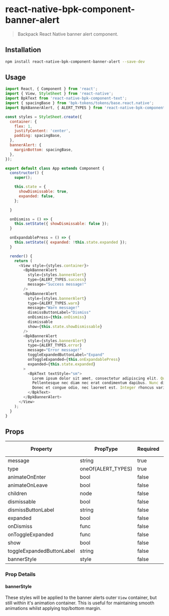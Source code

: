 # react-native-bpk-component-banner-alert

> Backpack React Native banner alert component.

## Installation

```sh
npm install react-native-bpk-component-banner-alert --save-dev
```

## Usage

```js
import React, { Component } from 'react';
import { View, StyleSheet } from 'react-native';
import BpkText from 'react-native-bpk-component-text';
import { spacingBase } from 'bpk-tokens/tokens/base.react.native';
import BpkBannerAlert, { ALERT_TYPES } from 'react-native-bpk-component-banner-alert';

const styles = StyleSheet.create({
  container: {
    flex: 1,
    justifyContent: 'center',
    padding: spacingBase,
  },
  bannerAlert: {
    marginBottom: spacingBase,
  },
});

export default class App extends Component {
  constructor() {
    super();

    this.state = {
      showDismissable: true,
      expanded: false,
    };

  }

  onDismiss = () => {
    this.setState({ showDismissable: false });
  }

  onExpandablePress = () => {
    this.setState({ expanded: !this.state.expanded });
  }

  render() {
    return (
      <View style={styles.container}>
        <BpkBannerAlert
          style={styles.bannerAlert}
          type={ALERT_TYPES.success}
          message="Success message!"
        />
        <BpkBannerAlert
          style={styles.bannerAlert}
          type={ALERT_TYPES.warn}
          message="Warn message!"
          dismissButtonLabel="Dismiss"
          onDismiss={this.onDismiss}
          dismissable
          show={this.state.showDismissable}
        />
        <BpkBannerAlert
          style={styles.bannerAlert}
          type={ALERT_TYPES.error}
          message="Error message!"
          toggleExpandedButtonLabel="Expand"
          onToggleExpanded={this.onExpandablePress}
          expanded={this.state.expanded}
        >
          <BpkText textStyle="sm">
            Lorem ipsum dolor sit amet, consectetur adipiscing elit. Quisque sagittis sagittis purus, id blandit ipsum.
            Pellentesque nec diam nec erat condimentum dapibus. Nunc diam augue, egestas id egestas ut, facilisis nec mi.
            Donec et congue odio, nec laoreet est. Integer rhoncus varius arcu, a fringilla libero laoreet at.
          </BpkText>
        </BpkBannerAlert>
      </View>
    );
  }
}
```

## Props

| Property                  | PropType           | Required | Default Value |
| ------------------------- | ------------------ | -------- | ------------- |
| message                   | string             | true     | -             |
| type                      | oneOf(ALERT_TYPES) | true     | -             |
| animateOnEnter            | bool               | false    | false         |
| animateOnLeave            | bool               | false    | false         |
| children                  | node               | false    | null          |
| dismissable               | bool               | false    | false         |
| dismissButtonLabel        | string             | false    | null          |
| expanded                  | bool               | false    | false         |
| onDismiss                 | func               | false    | null          |
| onToggleExpanded          | func               | false    | null          |
| show                      | bool               | false    | true          |
| toggleExpandedButtonLabel | string             | false    | null          |
| bannerStyle               | style              | false    | null          |

### Prop Details

#### bannerStyle

These styles will be applied to the banner alerts outer `View` container, but still within it's animation container. This is useful for maintaining smooth animations whilst applying top/bottom margin.
